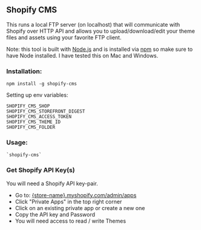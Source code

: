 ## Shopify CMS

This runs a local FTP server (on localhost) that will communicate with Shopify over HTTP API and allows you to upload/download/edit your theme files and assets using your favorite FTP client.

Note: this tool is built with [Node.js](https://nodejs.org) and is installed via [npm](https://www.npmjs.org) so make sure to have Node installed. I have tested this on Mac and Windows. 

### Installation:

    npm install -g shopify-cms

Setting up env variables:
```dotenv
SHOPIFY_CMS_SHOP
SHOPIFY_CMS_STOREFRONT_DIGEST
SHOPIFY_CMS_ACCESS_TOKEN
SHOPIFY_CMS_THEME_ID
SHOPIFY_CMS_FOLDER
```


### Usage:

    `shopify-cms`

### Get Shopify API Key(s)

You will need a Shopify API key-pair.

* Go to: [{store-name}.myshopify.com/admin/apps](https://myshopify.com/admin/apps)
* Click "Private Apps" in the top right corner
* Click on an existing private app or create a new one
* Copy the API key and Password
* You will need access to read / write Themes

